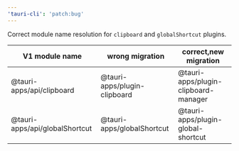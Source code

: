 ```yaml
---
'tauri-cli': 'patch:bug'
---
```


Correct module name resolution for `clipboard` and `globalShortcut` plugins.

| V1 module name | wrong migration | correct,new migration |
| -------------- | --------------- | --------------------- |
| @tauri-apps/api/clipboard | @tauri-apps/plugin-clipboard | @tauri-apps/plugin-clipboard-manager
| @tauri-apps/api/globalShortcut | @tauri-apps/globalShortcut | @tauri-apps/plugin-global-shortcut
